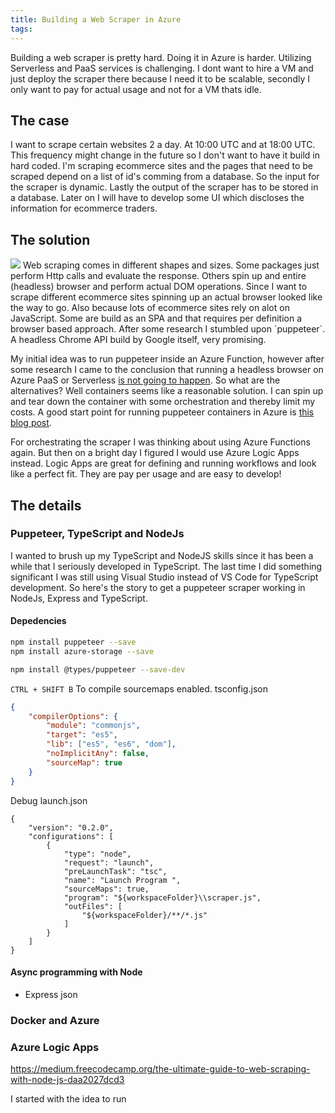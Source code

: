 ```yaml
---
title: Building a Web Scraper in Azure
tags:
---
```

Building a web scraper is pretty hard. Doing it in Azure is harder. Utilizing Serverless and PaaS services is challenging. I dont want to hire a VM and just deploy the scraper there because I need it to be scalable, secondly I only want to pay for actual usage and not for a VM thats idle.

## The case
I want to scrape certain websites 2 a day. At 10:00 UTC and at 18:00 UTC. This frequency might change in the future so I don't want to have it build in hard coded. I'm scraping ecommerce sites and the pages that need to be scraped depend on a list of id's comming from a database. So the input for the scraper is dynamic. Lastly the output of the scraper has to be stored in a database. Later on I will have to develop some UI which discloses the information for ecommerce traders.

## The solution
<img src="/images/scraper/azure-web-scraper.png" />
Web scraping comes in different shapes and sizes. Some packages just perform Http calls and evaluate the response. Others spin up and entire (headless) browser and perform actual DOM operations. Since I want to scrape different ecommerce sites spinning up an actual browser looked like the way to go. Also because lots of ecommerce sites rely on alot on JavaScript. Some are build as an SPA and that requires per definition a browser based approach. After some research I stumbled upon `puppeteer`. A headless Chrome API build by Google itself, very promising.

My initial idea was to run puppeteer inside an Azure Function, however after some research I came to the conclusion that running a headless browser on Azure PaaS or Serverless [is not going to happen](https://github.com/GoogleChrome/puppeteer/issues/515). So what are the alternatives? Well containers seems like a reasonable solution. I can spin up and tear down the container with some orchestration and thereby limit my costs. A good start point for running puppeteer containers in Azure is [this blog post](https://medium.com/@bogdanbujdea/running-puppeteer-in-azure-container-instances-b24fb0a8d3e).

For orchestrating the scraper I was thinking about using Azure Functions again. But then on a bright day I figured I would use Azure Logic Apps instead. Logic Apps are great for defining and running workflows and look like a perfect fit. They are pay per usage and are easy to develop!

## The details


### Puppeteer, TypeScript and NodeJs
I wanted to brush up my TypeScript and NodeJS skills since it has been a while that I seriously developed in TypeScript. The last time I did something significant I was still using Visual Studio instead of VS Code for TypeScript development. So here's the story to get a puppeteer scraper working in NodeJs, Express and TypeScript.

#### Depedencies
```bash
npm install puppeteer --save
npm install azure-storage --save

npm install @types/puppeteer --save-dev
```

`CTRL + SHIFT B` To compile
sourcemaps enabled.
tsconfig.json
```json
{
    "compilerOptions": {
        "module": "commonjs",
        "target": "es5",
        "lib": ["es5", "es6", "dom"],
        "noImplicitAny": false,
        "sourceMap": true
    }
}
```

Debug
launch.json
```
{
    "version": "0.2.0",
    "configurations": [
        {
            "type": "node",
            "request": "launch",
            "preLaunchTask": "tsc",
            "name": "Launch Program ",
            "sourceMaps": true,
            "program": "${workspaceFolder}\\scraper.js",
            "outFiles": [
                "${workspaceFolder}/**/*.js"
            ]
        }
    ]
}
```

#### Async programming with Node
- Express json


### Docker and Azure

### Azure Logic Apps


https://medium.freecodecamp.org/the-ultimate-guide-to-web-scraping-with-node-js-daa2027dcd3


I started with the idea to run 